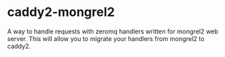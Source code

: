 # caddy2-mongrel2
A way to handle requests with zeromq handlers written for mongrel2 web server. This will allow you to migrate your handlers from mongrel2 to caddy2. 
